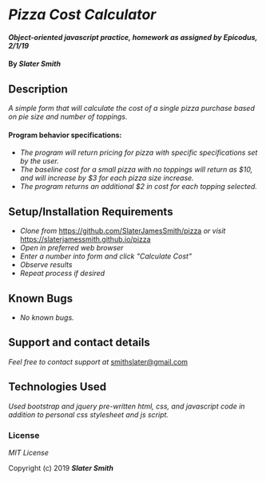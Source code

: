# _Pizza Cost Calculator_

#### _Object-oriented javascript practice, homework as assigned by Epicodus, 2/1/19_

#### By _**Slater Smith**_

## Description

_A simple form that will calculate the cost of a single pizza purchase based on pie size and number of toppings._

#### Program behavior specifications:
* _The program will return pricing for pizza with specific specifications set by the user._
* _The baseline cost for a small pizza with no toppings will return as $10, and will increase by $3 for each pizza size increase._
* _The program returns an additional $2 in cost for each topping selected._

## Setup/Installation Requirements

* _Clone from_ https://github.com/SlaterJamesSmith/pizza _or visit_ https://slaterjamessmith.github.io/pizza
* _Open in preferred web browser_
* _Enter a number into form and click "Calculate Cost"_
* _Observe results_
* _Repeat process if desired_

## Known Bugs

* _No known bugs._

## Support and contact details

_Feel free to contact support at_ smithslater@gmail.com

## Technologies Used

_Used bootstrap and jquery pre-written html, css, and javascript code in addition to personal css stylesheet and js script._

### License

*MIT License*

Copyright (c) 2019 **_Slater Smith_**
